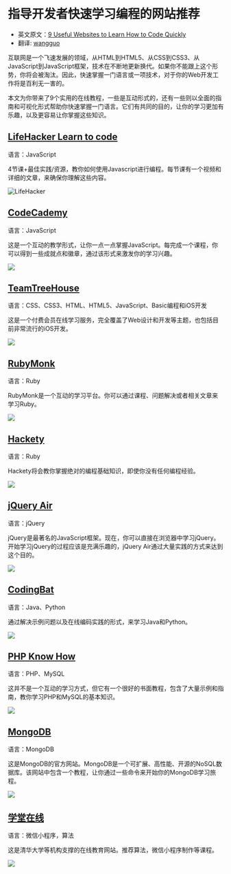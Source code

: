 #  指导开发者快速学习编程的网站推荐

* 英文原文：[9 Useful Websites to Learn How to Code Quickly](http://www.queness.com/post/10709/8-useful-websites-to-learn-how-to-code-quickly)
* 翻译:  [wangguo](http://wangguo.iteye.com/)

互联网是一个飞速发展的领域，从HTML到HTML5、从CSS到CSS3、从JavaScript到JavaScript框架，技术在不断地更新换代。如果你不能跟上这个形势，你将会被淘汰。因此，快速掌握一门语言或一项技术，对于你的Web开发工作将是百利无一害的。 

本文为你带来了9个实用的在线教程，一些是互动形式的，还有一些则以全面的指南和可视化形式帮助你快速掌握一门语言。它们有共同的目的，让你的学习更加有乐趣，以及更容易让你掌握这些知识。 

##  [LifeHacker Learn to code](http://www.lifehacker.com.au/2011/02/learn-to-code-the-full-beginners-guide/)

语言：JavaScript 

4节课+最佳实践/资源，教你如何使用Javascript进行编程。每节课有一个视频和详细的文章，来确保你理解这些内容。 

![LifeHacker](images/9-useful-LifeHacker.jpg)

##  [CodeCademy](http://www.codecademy.com/)

语言：JavaScript 

这是一个互动的教学形式，让你一点一点掌握JavaScript。每完成一个课程，你可以得到一些成就点和徽章，通过该形式来激发你的学习兴趣。 

![](images/9-useful-CodeCademy.jpg)


## [TeamTreeHouse](http://teamtreehouse.com/)

语言：CSS、CSS3、HTML、HTML5、JavaScript、Basic编程和iOS开发 

这是一个付费会员在线学习服务，完全覆盖了Web设计和开发等主题，也包括目前非常流行的iOS开发。 


![](images/9-useful-TeamTreeHouse.jpg)

## [RubyMonk](http://rubymonk.com/)

语言：Ruby 

RubyMonk是一个互动的学习平台。你可以通过课程、问题解决或者相关文章来学习Ruby。 

![](images/9-useful-rubyMonk.jpg)

## [Hackety](http://hackety.com/)

语言：Ruby 

Hackety将会教你掌握绝对的编程基础知识，即使你没有任何编程经验。 


![](images/9-useful-hackety.jpg)

## [jQuery Air](http://jqueryair.com/)

语言：jQuery 

jQuery是最著名的JavaScript框架。现在，你可以直接在浏览器中学习jQuery。开始学习jQuery的过程应该是充满乐趣的，jQuery Air通过大量实践的方式来达到这个目的。 

![](images/9-useful-jqueryAir.jpg)


## [CodingBat](http://codingbat.com/)

语言：Java、Python 

通过解决示例问题以及在线编码实践的形式，来学习Java和Python。 


![](images/9-useful-codingBat.jpg)

## [PHP Know How](http://www.phpknowhow.com/)

语言：PHP、MySQL 

这并不是一个互动的学习方式，但它有一个很好的书面教程，包含了大量示例和指南，教你学习PHP和MySQL的基本知识。 


![](images/9-useful-phpKnowHow.jpg)

## [MongoDB](http://www.mongodb.org/)

语言：MongoDB 

这是MongoDB的官方网站。MongoDB是一个可扩展、高性能、开源的NoSQL数据库。该网站中包含一个教程，让你通过一些命令来开始你的MongoDB学习旅程。 


![](images/9-useful-mongodb.jpg)

## [学堂在线](https://next.xuetangx.com/)

语言：微信小程序，算法

这是清华大学等机构支撑的在线教育网站。推荐算法，微信小程序制作等课程。

![](images/9-useful-学堂在线.jpg)
